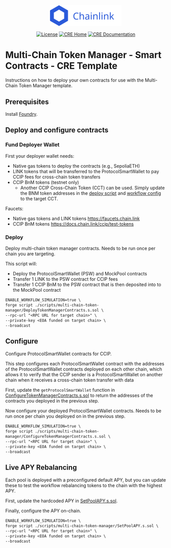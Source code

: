 <div style="text-align:center" align="center">
    <a href="https://chain.link" target="_blank">
        <img src="https://raw.githubusercontent.com/smartcontractkit/chainlink/develop/docs/logo-chainlink-blue.svg" width="225" alt="Chainlink logo">
    </a>

[![License](https://img.shields.io/badge/license-MIT-blue)](https://github.com/smartcontractkit/cre-templates/blob/main/LICENSE)
[![CRE Home](https://img.shields.io/static/v1?label=CRE&message=Home&color=blue)](https://chain.link/chainlink-runtime-environment)
[![CRE Documentation](https://img.shields.io/static/v1?label=CRE&message=Docs&color=blue)](https://docs.chain.link/cre)

</div>

# Multi-Chain Token Manager - Smart Contracts - CRE Template

Instructions on how to deploy your own contracts for use with the Multi-Chain Token Manager template.

## Prerequisites

Install [Foundry](https://getfoundry.sh/introduction/installation/).

## Deploy and configure contracts

### Fund Deployer Wallet

First your deployer wallet needs:
- Native gas tokens to deploy the contracts (e.g., SepoliaETH)
- LINK tokens that will be transferred to the ProtocolSmartWallet to pay CCIP fees for cross-chain token transfers
- CCIP BnM tokens (testnet only)
  - Another CCIP Cross-Chain Token (CCT) can be used. Simply update the BNM token addresses in the [deploy script](./scripts/multi-chain-token-manager/DeployTokenManagerContracts.s.sol) and [workflow config](../workflow/workflow/config.json) to the target CCT.

Faucets:
- Native gas tokens and LINK tokens https://faucets.chain.link
- CCIP BnM tokens https://docs.chain.link/ccip/test-tokens

### Deploy

Deploy multi-chain token manager contracts. Needs to be run once per chain you are targeting.

This script will:
- Deploy the ProtocolSmartWallet (PSW) and MockPool contracts
- Transfer 1 LINK to the PSW contract for CCIP fees
- Transfer 1 CCIP BnM to the PSW contract that is then deposited into to the MockPool contract

```
ENABLE_WORKFLOW_SIMULATION=true \
forge script ./scripts/multi-chain-token-manager/DeployTokenManagerContracts.s.sol \
--rpc-url "<RPC URL for target chain>" \
--private-key <EOA funded on target chain> \
--broadcast
```

## Configure

Configure ProtocolSmartWallet contracts for CCIP.

This step configures each ProtocolSmartWallet contract with the addresses of the ProtocolSmartWallet contracts deployed on each other chain, which allows it to verify that the CCIP sender is a ProtocolSmartWallet on another chain when it receives a cross-chain token transfer with data

First, update the `getProtocolSmartWallet` function in [ConfigureTokenManagerContracts.s.sol](./scripts/multi-chain-token-manager/ConfigureTokenManagerContracts.s.sol) to return the addresses of the contracts you deployed in the previous step.

Now configure your deployed ProtocolSmartWallet contracts. Needs to be run once per chain you deployed on in the previous step.

```
ENABLE_WORKFLOW_SIMULATION=true \
forge script ./scripts/multi-chain-token-manager/ConfigureTokenManagerContracts.s.sol \
--rpc-url "<RPC URL for target chain>" \
--private-key <EOA funded on target chain> \
--broadcast
```

## Live APY Rebalancing

Each pool is deployed with a preconfigured default APY, but you can update these
to test the workflow rebalancing tokens to the chain with the highest APY.

First, update the hardcoded APY in [SetPoolAPY.s.sol](./scripts/multi-chain-token-manager/SetPoolAPY.s.sol).

Finally, configure the APY on-chain.
```
ENABLE_WORKFLOW_SIMULATION=true \
forge script ./scripts/multi-chain-token-manager/SetPoolAPY.s.sol \
--rpc-url "<RPC URL for target chain>" \
--private-key <EOA funded on target chain> \
--broadcast
```
